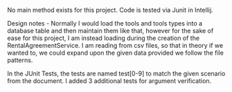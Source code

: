 No main method exists for this project. Code is tested via Junit in Intellij.

Design notes - Normally I would load the tools and tools types into a database table and then maintain them like that, however for the sake of ease for this project, I am instead loading during the creation of the RentalAgreementService. I am reading from csv files, so that in theory if we wanted to, we could expand upon the given data provided we follow the file patterns.

In the JUnit Tests, the tests are named test[0-9] to match the given scenario from the document. I added 3 additional tests for argument verification.
